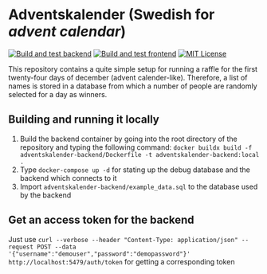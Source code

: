 # Adventskalender (Swedish for _advent calendar_)
[![Build and test backend](https://github.com/flying7eleven/adventskalender/actions/workflows/build_backend.yml/badge.svg)](https://github.com/flying7eleven/adventskalender/actions/workflows/build_backend.yml)
[![Build and test frontend](https://github.com/flying7eleven/adventskalender/actions/workflows/build_frontend.yml/badge.svg)](https://github.com/flying7eleven/adventskalender/actions/workflows/build_frontend.yml)
[![MIT License](http://img.shields.io/badge/license-MIT-9370d8.svg?style=flat)](http://opensource.org/licenses/MIT)

This repository contains a quite simple setup for running a raffle for the first twenty-four days of
december (advent calender-like). Therefore, a list of names is stored in a database from which a
number of people are randomly selected for a day as winners.

## Building and running it locally
1. Build the backend container by going into the root directory of the repository and typing the following command: `docker buildx build -f adventskalender-backend/Dockerfile -t adventskalender-backend:local .`
2. Type `docker-compose up -d` for stating up the debug database and the backend which connects to it
3. Import `adventskalender-backend/example_data.sql` to the database used by the backend

## Get an access token for the backend
Just use `curl --verbose --header "Content-Type: application/json" --request POST --data '{"username":"demouser","password":"demopassword"}'  http://localhost:5479/auth/token` for getting a corresponding token
